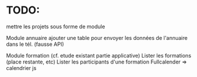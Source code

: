 # TODO:

mettre les projets sous forme de module


Module annuaire
ajouter une table pour envoyer les données de l'annuaire dans le tél. (fausse API)


Module formation (cf. etude existant partie applicative)
Lister les formations (place restante, etc)
Lister les participants d'une formation
Fullcalender => calendrier js
